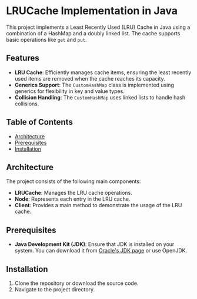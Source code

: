 # LRUCache Implementation in Java

This project implements a Least Recently Used (LRU) Cache in Java using a combination of a HashMap and a doubly linked list. The cache supports basic operations like `get` and `put`.

## Features

- **LRU Cache**: Efficiently manages cache items, ensuring the least recently used items are removed when the cache reaches its capacity.
- **Generics Support**: The `CustomHashMap` class is implemented using generics for flexibility in key and value types.
- **Collision Handling**: The `CustomHashMap` uses linked lists to handle hash collisions.

## Table of Contents

- [Architecture](#architecture)
- [Prerequisites](#prerequisites)
- [Installation](#installation)


## Architecture

The project consists of the following main components:

- **LRUCache**: Manages the LRU cache operations.
- **Node**: Represents each entry in the LRU cache.
- **Client**: Provides a main method to demonstrate the usage of the LRU cache.

## Prerequisites

- **Java Development Kit (JDK)**: Ensure that JDK is installed on your system. You can download it from [Oracle's JDK page](https://www.oracle.com/java/technologies/javase-downloads.html) or use OpenJDK.

## Installation

1. Clone the repository or download the source code.
2. Navigate to the project directory.



